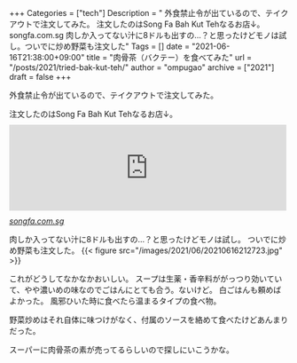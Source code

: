 +++
Categories = ["tech"]
Description = " 外食禁止令が出ているので、テイクアウトで注文してみた。  注文したのはSong Fa Bah Kut Tehなるお店↓。songfa.com.sg  肉しか入ってない汁に8ドルも出すの…？と思ったけどモノは試し。ついでに炒め野菜も注文した"
Tags = []
date = "2021-06-16T21:38:00+09:00"
title = "肉骨茶（バクテー）を食べてみた"
url = "/posts/2021/tried-bak-kut-teh/"
author = "ompugao"
archive = ["2021"]
draft = false
+++

<body>
<p>外食禁止令が出ているので、テイクアウトで注文してみた。</p>

<p>注文したのはSong Fa Bah Kut Tehなるお店↓。
<iframe src="https://hatenablog-parts.com/embed?url=https%3A%2F%2Fsongfa.com.sg%2F" title="Song Fa Bak Kut Teh 松發肉骨茶" class="embed-card embed-webcard" scrolling="no" frameborder="0" style="display: block; width: 100%; height: 155px; max-width: 500px; margin: 10px 0px;"></iframe><cite class="hatena-citation"><a href="https://songfa.com.sg/">songfa.com.sg</a></cite></p>

<p>肉しか入ってない汁に8ドルも出すの…？と思ったけどモノは試し。
ついでに炒め野菜も注文した。
{{< figure src="/images/2021/06/20210616212723.jpg" >}}
</p>

<p>これがどうしてなかなかおいしい。
スープは生薬・香辛料ががっつり効いていて、やや濃いめの味なのでごはんにとても合う。ないけど。
白ごはんも頼めばよかった。
風邪ひいた時に食べたら温まるタイプの食べ物。</p>

<p>野菜炒めはそれ自体に味つけがなく、付属のソースを絡めて食べたけどあんまりだった。</p>

<p>スーパーに肉骨茶の素が売ってるらしいので探しにいこうかな。</p>
</body>

